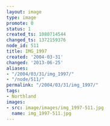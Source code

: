 ```yaml
---
layout: image
type: image
promote: 0
status: 1
created_ts: 1080714544
changed_ts: 1372159376
node_id: 511
title: IMG_1997
created: '2004-03-31'
changed: '2013-06-25'
aliases:
- "/2004/03/31/img_1997/"
- "/node/511/"
permalink: "/2004/03/31/img_1997/"
tags:
- Northland
images:
- src: image/images/img_1997-511.jpg
  name: img_1997-511.jpg
---
```


